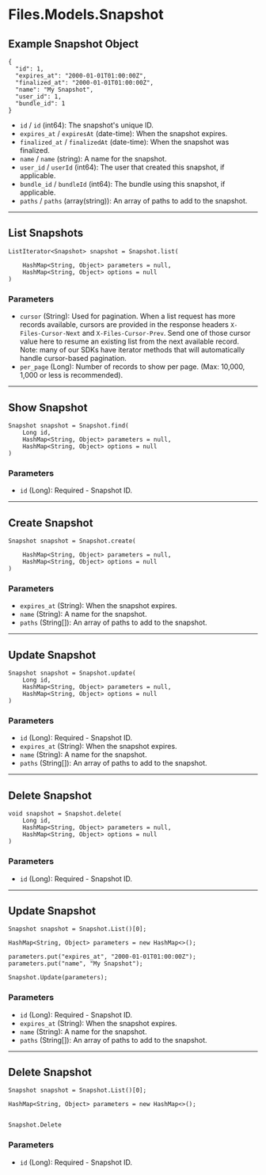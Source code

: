 # Files.Models.Snapshot

## Example Snapshot Object

```
{
  "id": 1,
  "expires_at": "2000-01-01T01:00:00Z",
  "finalized_at": "2000-01-01T01:00:00Z",
  "name": "My Snapshot",
  "user_id": 1,
  "bundle_id": 1
}
```

* `id` / `id`  (int64): The snapshot's unique ID.
* `expires_at` / `expiresAt`  (date-time): When the snapshot expires.
* `finalized_at` / `finalizedAt`  (date-time): When the snapshot was finalized.
* `name` / `name`  (string): A name for the snapshot.
* `user_id` / `userId`  (int64): The user that created this snapshot, if applicable.
* `bundle_id` / `bundleId`  (int64): The bundle using this snapshot, if applicable.
* `paths` / `paths`  (array(string)): An array of paths to add to the snapshot.


---

## List Snapshots

```
ListIterator<Snapshot> snapshot = Snapshot.list(
    
    HashMap<String, Object> parameters = null,
    HashMap<String, Object> options = null
)
```

### Parameters

* `cursor` (String): Used for pagination.  When a list request has more records available, cursors are provided in the response headers `X-Files-Cursor-Next` and `X-Files-Cursor-Prev`.  Send one of those cursor value here to resume an existing list from the next available record.  Note: many of our SDKs have iterator methods that will automatically handle cursor-based pagination.
* `per_page` (Long): Number of records to show per page.  (Max: 10,000, 1,000 or less is recommended).


---

## Show Snapshot

```
Snapshot snapshot = Snapshot.find(
    Long id, 
    HashMap<String, Object> parameters = null,
    HashMap<String, Object> options = null
)
```

### Parameters

* `id` (Long): Required - Snapshot ID.


---

## Create Snapshot

```
Snapshot snapshot = Snapshot.create(
    
    HashMap<String, Object> parameters = null,
    HashMap<String, Object> options = null
)
```

### Parameters

* `expires_at` (String): When the snapshot expires.
* `name` (String): A name for the snapshot.
* `paths` (String[]): An array of paths to add to the snapshot.


---

## Update Snapshot

```
Snapshot snapshot = Snapshot.update(
    Long id, 
    HashMap<String, Object> parameters = null,
    HashMap<String, Object> options = null
)
```

### Parameters

* `id` (Long): Required - Snapshot ID.
* `expires_at` (String): When the snapshot expires.
* `name` (String): A name for the snapshot.
* `paths` (String[]): An array of paths to add to the snapshot.


---

## Delete Snapshot

```
void snapshot = Snapshot.delete(
    Long id, 
    HashMap<String, Object> parameters = null,
    HashMap<String, Object> options = null
)
```

### Parameters

* `id` (Long): Required - Snapshot ID.


---

## Update Snapshot

```
Snapshot snapshot = Snapshot.List()[0];

HashMap<String, Object> parameters = new HashMap<>();

parameters.put("expires_at", "2000-01-01T01:00:00Z");
parameters.put("name", "My Snapshot");

Snapshot.Update(parameters);
```

### Parameters

* `id` (Long): Required - Snapshot ID.
* `expires_at` (String): When the snapshot expires.
* `name` (String): A name for the snapshot.
* `paths` (String[]): An array of paths to add to the snapshot.


---

## Delete Snapshot

```
Snapshot snapshot = Snapshot.List()[0];

HashMap<String, Object> parameters = new HashMap<>();


Snapshot.Delete
```

### Parameters

* `id` (Long): Required - Snapshot ID.
